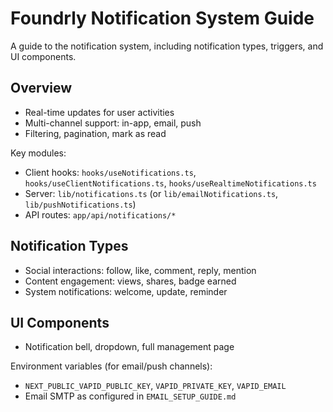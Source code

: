 # Foundrly Notification System Guide

A guide to the notification system, including notification types, triggers, and UI components.

## Overview
- Real-time updates for user activities
- Multi-channel support: in-app, email, push
- Filtering, pagination, mark as read

Key modules:
- Client hooks: `hooks/useNotifications.ts`, `hooks/useClientNotifications.ts`, `hooks/useRealtimeNotifications.ts`
- Server: `lib/notifications.ts` (or `lib/emailNotifications.ts`, `lib/pushNotifications.ts`)
- API routes: `app/api/notifications/*`

## Notification Types
- Social interactions: follow, like, comment, reply, mention
- Content engagement: views, shares, badge earned
- System notifications: welcome, update, reminder

## UI Components
- Notification bell, dropdown, full management page

Environment variables (for email/push channels):
- `NEXT_PUBLIC_VAPID_PUBLIC_KEY`, `VAPID_PRIVATE_KEY`, `VAPID_EMAIL`
- Email SMTP as configured in `EMAIL_SETUP_GUIDE.md`
